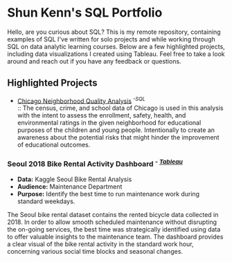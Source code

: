 # Shun Kenn's SQL Portfolio

Hello, are you curious about SQL? This is my remote repository, containing examples of SQL I've written for solo projects and while working through SQL on data analytic learning courses. Below are a few highlighted projects, including data visualizations I created using Tableau. Feel free to take a look around and reach out if you have any feedback or questions.  

## Highlighted Projects
- [Chicago Neighborhood Quality Analysis](https://github.com/LyKenn-DS/SQL-portfolio/blob/e76df2dc742ff397195fc250c860426ba567fdd2/Chicago%20Neighborhood%20Quality%20Analysis)<sup> *-SQL* </sup> <br>:: The census, crime, and school data of Chicago is used in this analysis with the intent to assess the enrollment, safety, health, and environmental ratings in the given neighborhood for educational purposes of the children and young people. Intentionally to create an  awareness about the potential risks that might hinder the improvement of educational outcomes. 

### Seoul 2018 Bike Rental Activity Dashboard <sup> *- [Tableau](https://public.tableau.com/views/SeoulAverageBikeRentalin2018_17328735866720/Dashboard1?:language=en-GB&:sid=&:redirect=auth&:display_count=n&:origin=viz_share_link)</sup>*
- **Data:** Kaggle Seoul Bike Rental Analysis 
- **Audience:** Maintenance Department
- **Purpose:** Identify the best time to run maintenance work during standard weekdays.<br>

The Seoul bike rental dataset contains the rented bicycle data collected in 2018. In order to allow smooth scheduled maintenance without disrupting the on-going services, the best time was strategically identified using data to offer valuable insights to the maintenance team. The dashboard provides a clear visual of the bike rental activity in the standard work hour, concerning various social time blocks and seasonal changes.    


 
